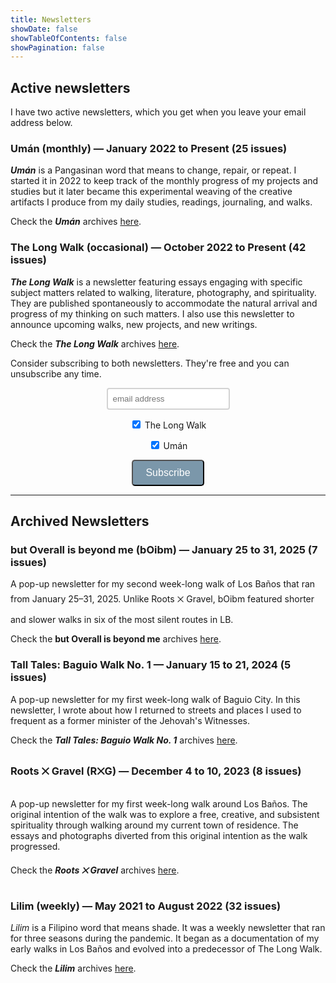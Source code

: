 ```yaml
---
title: Newsletters
showDate: false
showTableOfContents: false
showPagination: false
---
```


## Active newsletters

I have two active newsletters, which you get when you leave your email address below.

### Umán (monthly) — January 2022 to Present (25 issues)

_**Umán**_ is a Pangasinan word that means to change, repair, or repeat. I started it in 2022 to keep track of the monthly progress of my projects and studies but it later became this experimental weaving of the creative artifacts I produce from my daily studies, readings, journaling, and walks.

Check the _**Umán**_ archives [here](uman).

### The Long Walk (occasional) — October 2022 to Present (42 issues)

_**The Long Walk**_ is a newsletter featuring essays engaging with specific subject matters related to walking, literature, photography, and spirituality. They are published spontaneously to accommodate the natural arrival and progress of my thinking on such matters. I also use this newsletter to announce upcoming walks, new projects, and new writings.

Check the _**The Long Walk**_ archives [here](tlw).

Consider subscribing to both newsletters. They're free and you can unsubscribe any time.

<form method="post" action="https://listmonk.lawak.ph/subscription/form" class="listmonk-form">
  <div style="text-align: center;">
  <input type="hidden" name="nonce" />
  <p><input type="email" name="email" required placeholder="email address" style="border: 2px solid lightgray; padding: 8px; border-radius: 4px;"></p>
  <p>
  <input id="4ea63" type="checkbox" name="l" checked value="4ea6395a-bea5-414a-a563-47e28c373333" />
    <label for="4ea63">The Long Walk</label>
    <br />
  </p>
  <p>
    <input id="25bb2" type="checkbox" name="l" checked value="25bb2dad-0ae7-4a21-8349-5bc989677539" />
    <label for="25bb2">Umán</label>
    <br />
  </p>
  <div class="h-captcha" data-sitekey="3da8d39e-effe-4136-b7a4-846adbf21414"></div>
  <script src="https://js.hcaptcha.com/1/api.js" async defer></script>
  <p>
  <input type="submit" value="Subscribe" style="background-color: #7b97aa; color: white; padding: 10px 20px; font-size: 16px; border-radius: 5px;">
  </p>

  </div>
</form>
</div>

---

## Archived Newsletters

### but Overall is beyond me (bOibm) — January 25 to 31, 2025 (7 issues)

A pop-up newsletter for my second week-long walk of Los Baños that ran from January 25–31, 2025. Unlike Roots ྾ Gravel, bOibm featured shorter and slower walks in six of the most silent routes in LB.

Check the **but Overall is beyond me** archives [here](boibm).

### Tall Tales: Baguio Walk No. 1 — January 15 to 21, 2024 (5 issues)

A pop-up newsletter for my first week-long walk of Baguio City. In this newsletter, I wrote about how I returned to streets and places I used to frequent as a former minister of the Jehovah's Witnesses.

Check the _**Tall Tales: Baguio Walk No. 1**_ archives [here](tt1).

### Roots ྾ Gravel (R྾G) — December 4 to 10, 2023 (8 issues)

A pop-up newsletter for my first week-long walk around Los Baños. The original intention of the walk was to explore a free, creative, and subsistent spirituality through walking around my current town of residence. The essays and photographs diverted from this original intention as the walk progressed.

Check the _**Roots ྾ Gravel**_ archives [here](rxg1).

### Lilim (weekly) — May 2021 to August 2022 (32 issues)

_Lilim_ is a Filipino word that means shade. It was a weekly newsletter that ran for three seasons during the pandemic. It began as a documentation of my early walks in Los Baños and evolved into a predecessor of The Long Walk.

Check the _**Lilim**_ archives [here](lilim).
